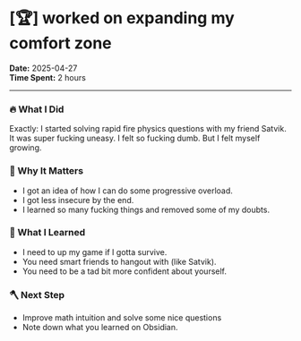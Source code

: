 # [🏆] worked on expanding my comfort zone

**Date:** 2025-04-27  
**Time Spent:** 2 hours 

---

### 🔥 What I Did
Exactly: I started solving rapid fire physics questions with my friend Satvik. It was super fucking uneasy. I felt so fucking dumb. But I felt myself growing.

### 🎯 Why It Matters
- I got an idea of how I can do some progressive overload.
- I got less insecure by the end. 
- I learned so many fucking things and removed some of my doubts.

### 🧠 What I Learned
- I need to up my game if I gotta survive.
- You need smart friends to hangout with (like Satvik).
- You need to be a tad bit more confident about yourself.

### 🪓 Next Step
- Improve math intuition and solve some nice questions
- Note down what you learned on Obsidian.
